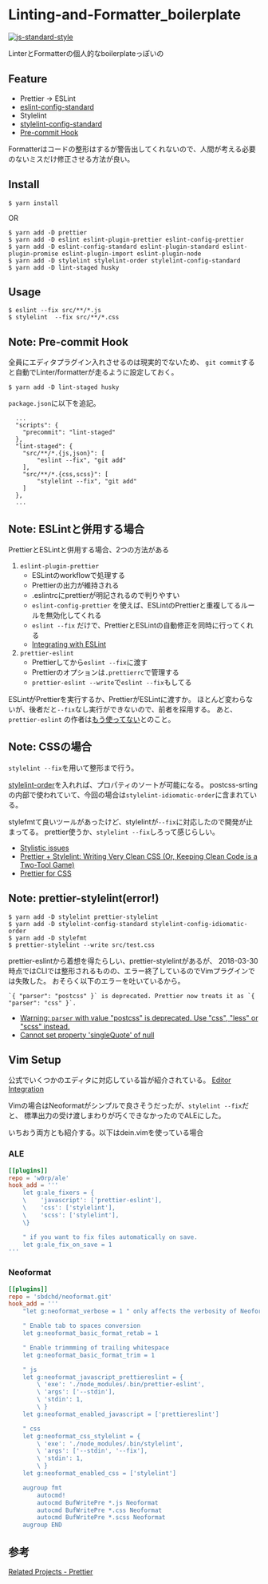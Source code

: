 # Linting-and-Formatter_boilerplate

[![js-standard-style](https://img.shields.io/badge/code%20style-standard-brightgreen.svg)](http://standardjs.com)

LinterとFormatterの個人的なboilerplateっぽいの

## Feature

- Prettier -> ESLint
- [eslint-config-standard](https://github.com/standard/eslint-config-standard)
- Stylelint
- [stylelint-config-standard](https://github.com/stylelint/stylelint-config-standard)
- [Pre-commit Hook](https://prettier.io/docs/en/precommit.html)

Formatterはコードの整形はするが警告出してくれないので、人間が考える必要のないミスだけ修正させる方法が良い。


## Install

```
$ yarn install
```

OR

```
$ yarn add -D prettier
$ yarn add -D eslint eslint-plugin-prettier eslint-config-prettier
$ yarn add -D eslint-config-standard eslint-plugin-standard eslint-plugin-promise eslint-plugin-import eslint-plugin-node
$ yarn add -D stylelint stylelint-order stylelint-config-standard
$ yarn add -D lint-staged husky
```

## Usage

```
$ eslint --fix src/**/*.js
$ stylelint  --fix src/**/*.css
```

## Note: Pre-commit Hook

全員にエディタプラグイン入れさせるのは現実的でないため、
`git commit`すると自動でLinter/formatterが走るように設定しておく。

```
$ yarn add -D lint-staged husky
```

`package.json`に以下を追記。

```
  ...
  "scripts": {
    "precommit": "lint-staged"
  },
  "lint-staged": {
    "src/**/*.{js,json}": [
        "eslint --fix", "git add"
    ],
    "src/**/*.{css,scss}": [
        "stylelint --fix", "git add"
    ]
  },
  ...
```


## Note: ESLintと併用する場合

PrettierとESLintと併用する場合、2つの方法がある

1. `eslint-plugin-prettier` 
    - ESLintのworkflowで処理する
    - Prettierの出力が維持される
    - .eslintrcにprettierが明記されるので判りやすい
    - `eslint-config-prettier` を使えば、ESLintのPrettierと重複してるルールを無効化してくれる
    - `eslint --fix` だけで、PrettierとESLintの自動修正を同時に行ってくれる
    - [Integrating with ESLint](https://prettier.io/docs/en/eslint.html)
2. `prettier-eslint`
    - Prettierしてから`eslint --fix`に渡す
    - Prettierのオプションは`.prettierrc`で管理する
    - `prettier-eslint --write`で`eslint --fix`もしてる

ESLintがPrettierを実行するか、PrettierがESLintに渡すか。
ほとんど変わらないが、後者だと`--fix`なし実行ができないので、前者を採用する。
あと、`prettier-eslint` の作者は[もう使ってない](https://twitter.com/kentcdodds/status/913760103118991361)とのこと。

## Note: CSSの場合

`stylelint --fix`を用いて整形まで行う。

[stylelint-order](https://github.com/hudochenkov/stylelint-order)を入れれば、プロパティのソートが可能になる。
postcss-srtingの内部で使われていて、今回の場合は`stylelint-idiomatic-order`に含まれている。

stylefmtて良いツールがあったけど、stylelintが`--fix`に対応したので開発が止まってる。
prettier使うか、`stylelint --fix`しろって感じらしい。

- [Stylistic issues](https://stylelint.io/VISION/#stylistic-issues)
- [Prettier + Stylelint: Writing Very Clean CSS (Or, Keeping Clean Code is a Two-Tool Game)](https://css-tricks.com/prettier-stylelint-writing-clean-css-keeping-clean-code-two-tool-game/)
- [Prettier for CSS](https://github.com/stylelint/stylelint/issues/2532)

## Note: prettier-stylelint(error!)

```
$ yarn add -D stylelint prettier-stylelint
$ yarn add -D stylelint-config-standard stylelint-config-idiomatic-order
$ yarn add -D stylefmt
$ prettier-stylelint --write src/test.css
```

prettier-eslintから着想を得たらしい、prettier-stylelintがあるが、
2018-03-30時点ではCLIでは整形されるものの、エラー終了しているのでVimプラグインでは失敗した。
おそらく以下のエラーを吐いているから。

```
`{ "parser": "postcss" }` is deprecated. Prettier now treats it as `{ "parser": "css" }`.
```

- [Warning: `parser` with value "postcss" is deprecated. Use "css", "less" or "scss" instead.](https://github.com/hugomrdias/prettier-stylelint/issues/3)
- [Cannot set property 'singleQuote' of null](https://github.com/hugomrdias/prettier-stylelint/issues/9)


## Vim Setup

公式でいくつかのエディタに対応している旨が紹介されている。
[Editor Integration](https://prettier.io/docs/en/editors.html)

Vimの場合はNeoformatがシンプルで良さそうだったが、`stylelint --fix`だと、
標準出力の受け渡しまわりが巧くできなかったのでALEにした。

いちおう両方とも紹介する。以下はdein.vimを使っている場合

### ALE

```dein.toml
[[plugins]]
repo = 'w0rp/ale'
hook_add = '''
    let g:ale_fixers = {
    \    'javascript': ['prettier-eslint'],
    \    'css': ['stylelint'],
    \    'scss': ['stylelint'],
    \}

    " if you want to fix files automatically on save.
    let g:ale_fix_on_save = 1
'''
```

### Neoformat

```dein.toml
[[plugins]]
repo = 'sbdchd/neoformat.git'
hook_add = '''
    "let g:neoformat_verbose = 1 " only affects the verbosity of Neoformat

    " Enable tab to spaces conversion
    let g:neoformat_basic_format_retab = 1

    " Enable trimmming of trailing whitespace
    let g:neoformat_basic_format_trim = 1

    " js
    let g:neoformat_javascript_prettiereslint = {
        \ 'exe': './node_modules/.bin/prettier-eslint',
        \ 'args': ['--stdin'],
        \ 'stdin': 1,
        \ }
    let g:neoformat_enabled_javascript = ['prettiereslint']

    " css
    let g:neoformat_css_stylelint = {
        \ 'exe': './node_modules/.bin/stylelint',
        \ 'args': ['--stdin', '--fix'],
        \ 'stdin': 1,
        \ }
    let g:neoformat_enabled_css = ['stylelint']

    augroup fmt
        autocmd!
        autocmd BufWritePre *.js Neoformat
        autocmd BufWritePre *.css Neoformat
        autocmd BufWritePre *.scss Neoformat
    augroup END
```

## 参考

[Related Projects - Prettier](https://prettier.io/docs/en/related-projects.html#eslint-integrations)
